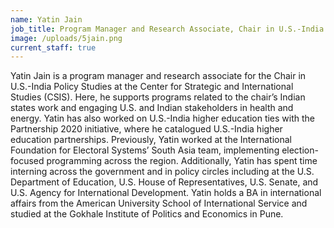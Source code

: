 ```yaml
---
name: Yatin Jain
job_title: Program Manager and Research Associate, Chair in U.S.-India Policy Studies
image: /uploads/5jain.png
current_staff: true
---
```

Yatin Jain is a program manager and research associate for the Chair in U.S.-India Policy Studies at the Center for Strategic and International Studies (CSIS). Here, he supports programs related to the chair’s Indian states work and engaging U.S. and Indian stakeholders in health and energy. Yatin has also worked on U.S.-India higher education ties with the Partnership 2020 initiative, where he catalogued U.S.-India higher education partnerships. Previously, Yatin worked at the International Foundation for Electoral Systems’ South Asia team, implementing election-focused programming across the region. Additionally, Yatin has spent time interning across the government and in policy circles including at the U.S. Department of Education, U.S. House of Representatives, U.S. Senate, and U.S. Agency for International Development. Yatin holds a BA in international affairs from the American University School of International Service and studied at the Gokhale Institute of Politics and Economics in Pune.